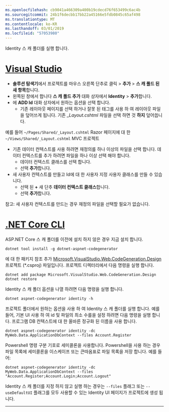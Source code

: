 ```yaml
---
ms.openlocfilehash: cb9041a466309a400b19cdecd76f653499c6ac4b
ms.sourcegitcommit: 24b1f6decbb17bb22a45166e5fdb0845c65af498
ms.translationtype: MT
ms.contentlocale: ko-KR
ms.lasthandoff: 03/01/2019
ms.locfileid: "57053980"
---
```

Identity 스 캐 폴더를 실행 합니다.

# <a name="visual-studiotabvisual-studio"></a>[Visual Studio](#tab/visual-studio)

* **솔루션 탐색기**에서 프로젝트를 마우스 오른쪽 단추로 클릭 > **추가** > **스 캐 폴드 된 새 항목**합니다.
* 왼쪽된 창에서 합니다 **스 캐 폴드 추가** 대화 상자에서 **Identity** > **추가**합니다.
* 에 **ADD Id** 대화 상자에서 원하는 옵션을 선택 합니다.
  * 기존 레이아웃 페이지를 선택 하거나 잘못 된 태그를 사용 하 여 레이아웃 파일을 덮어쓰게 됩니다. 기존  *\_Layout.cshtml* 파일을 선택 하면 것 **하지** 덮어씁니다.

 예를 들어 `~/Pages/Shared/_Layout.cshtml` Razor 페이지에 대 한 `~/Views/Shared/_Layout.cshtml` MVC 프로젝트
* 기존 데이터 컨텍스트를 사용 하려면 재정의를 하나 이상의 파일을 선택 합니다. 데이터 컨텍스트를 추가 하려면 파일을 하나 이상 선택 해야 합니다.
  * 데이터 컨텍스트 클래스를 선택 합니다.
  * 선택 **추가**합니다.
* 새 사용자 컨텍스트를 만들고 Id에 대 한 사용자 지정 사용자 클래스를 만들 수 있습니다.
  * 선택 된 **+** 새 단추 **데이터 컨텍스트 클래스**합니다.
  * 선택 **추가**합니다.

참고: 새 사용자 컨텍스트를 만드는 경우 재정의 파일을 선택할 필요가 없습니다.

# <a name="net-core-clitabnetcore-cli"></a>[.NET Core CLI](#tab/netcore-cli)

ASP.NET Core 스 캐 폴더를 이전에 설치 하지 않은 경우 지금 설치 합니다.

```cli
dotnet tool install -g dotnet-aspnet-codegenerator
```

에 대 한 패키지 참조 추가 [Microsoft.VisualStudio.Web.CodeGeneration.Design](https://www.nuget.org/packages/Microsoft.VisualStudio.Web.CodeGeneration.Design/) 프로젝트 (\*.csproj) 파일입니다. 프로젝트 디렉터리에서 다음 명령을 실행 합니다.

```cli
dotnet add package Microsoft.VisualStudio.Web.CodeGeneration.Design
dotnet restore
```

Identity 스 캐 폴더 옵션을 나열 하려면 다음 명령을 실행 합니다.

```cli
dotnet aspnet-codegenerator identity -h
```

프로젝트 폴더에서 원하는 옵션을 사용 하 여 Identity 스 캐 폴더를 실행 합니다. 예를 들어, 기본 UI 사용 하 여 id 및 파일의 최소 수를을 설정 하려면 다음 명령을 실행 합니다. 프로그램 DB 컨텍스트에 대 한 올바른 정규화 된 이름을 사용 합니다.

```cli
dotnet aspnet-codegenerator identity -dc MyWeb.Data.ApplicationDbContext --files Account.Register
```

Powershell 명령 구분 기호로 세미콜론을 사용합니다. Powershell을 사용 하는 경우 파일 목록에 세미콜론을 이스케이프 또는 큰따옴표로 파일 목록을 저장 합니다. 예를 들어:

```cli
dotnet aspnet-codegenerator identity -dc MyWeb.Data.ApplicationDbContext --files "Account.Register;Account.Login;Account.Logout"
```

Identity 스 캐 폴더를 지정 하지 않고 실행 하는 경우는 `--files` 플래그 또는 `--useDefaultUI` 플래그를 모두 사용할 수 있는 Identity UI 페이지가 프로젝트에 생성 됩니다.

-------------
